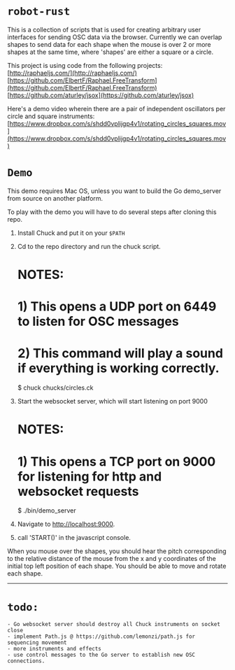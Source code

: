 `robot-rust`
==========

This is a collection of scripts that is used for creating arbitrary user interfaces for sending OSC data via the browser. Currently we can overlap shapes to send data for each shape when the mouse is over 2 or more shapes at the same time, where 'shapes' are either a square or a circle. 

This project is using code from the following projects:<br>
[http://raphaeljs.com/](http://raphaeljs.com/)<br>
[https://github.com/ElbertF/Raphael.FreeTransform](https://github.com/ElbertF/Raphael.FreeTransform)<br>
[https://github.com/aturley/jsox](https://github.com/aturley/jsox)<br>

Here's a demo video wherein there are a pair of independent oscillators per circle and square instruments:
[https://www.dropbox.com/s/shdd0vplijgp4v1/rotating_circles_squares.mov](https://www.dropbox.com/s/shdd0vplijgp4v1/rotating_circles_squares.mov)

`Demo`
======

This demo requires Mac OS, unless you want to build the Go demo_server from source on another platform. 

To play with the demo you will have to do several steps after cloning this repo.

1) Install Chuck and put it on your `$PATH`<br>
2) Cd to the repo directory and run the chuck script.

	# NOTES:
	# 1) This opens a UDP port on 6449 to listen for OSC messages
	# 2) This command will play a sound if everything is working correctly.

    $ chuck chucks/circles.ck

3) Start the websocket server, which will start listening on port 9000

	# NOTES:
	# 1) This opens a TCP port on 9000 for listening for http and websocket requests

	$ ./bin/demo_server

4) Navigate to [http://localhost:9000](http://localhost:9000).

5) call 'START()' in the javascript console.

When you mouse over the shapes, you should hear the pitch corresponding to the relative distance of the mouse from the x and y coordinates of the initial top left position of each shape. You should be able to move and rotate each shape.

----------------------

`todo:`
====

	- Go websocket server should destroy all Chuck instruments on socket close
	- implement Path.js @ https://github.com/lemonzi/path.js for sequencing movement
	- more instruments and effects
	- use control messages to the Go server to establish new OSC connections.
